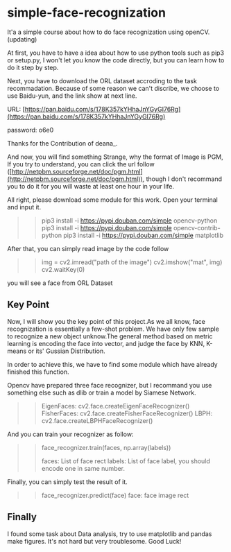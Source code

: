 # simple-face-recognization
It'a a simple course about how to do face recognization using openCV.(updating)

At first, you have to have a idea about how to use python tools such as pip3 or setup.py, I won't let you know the code directly, but you can learn how to do it step by step.

Next, you have to download the ORL dataset accroding to the task recommadation.
Because of some reason we can't discribe, we choose to use Baidu-yun, and the link show at next line.

URL: [https://pan.baidu.com/s/178K357kYHhaJnYGyGI76Rg](https://pan.baidu.com/s/178K357kYHhaJnYGyGI76Rg)

password: o6e0

Thanks for the Contribution of deana_.

And now, you will find something Strange, why the format of Image is PGM, If you try to understand, you can click the url follow ([http://netpbm.sourceforge.net/doc/pgm.html](http://netpbm.sourceforge.net/doc/pgm.html)), though I don't recommand you to do it for you will waste at least one hour in your life.

All right, please download some module for this work. Open your terminal and input it.

>> pip3 install -i https://pypi.douban.com/simple opencv-python
>> pip3 install -i https://pypi.douban.com/simple opencv-contrib-python 
>> pip3 install -i https://pypi.douban.com/simple matplotlib

After that, you can simply read image by the code follow

>> img = cv2.imread("path of the image")
>> cv2.imshow("mat", img)
>> cv2.waitKey(0)

you will see a face from ORL Dataset

## Key Point
Now, I will show you the key point of this project.As we all know, face recognization is essentially a few-shot problem. We have only few sample to recognize a new object unknow.The general method based on metric learning is encoding the face into vector, and judge the face by KNN, K-means or its' Gussian Distribution.

In order to achieve this, we have to find some module which have already finished this function.

Opencv have prepared three face recognizer, but I recommand you use something else such as dlib or train a model by Siamese Network.

>> EigenFaces: cv2.face.createEigenFaceRecognizer()
>> FisherFaces: cv2.face.createFisherFaceRecognizer()
>> LBPH: cv2.face.createLBPHFaceRecognizer()

And you can train your recognizer as follow:

>> face_recognizer.train(faces, np.array(labels))
>> 
>> faces: List of face rect
>> labels: List of face label, you should encode one in same number.

Finally, you can simply test the result of it.

>>  face_recognizer.predict(face)
>>  face: face image rect

## Finally
I found some task about Data analysis, try to use matplotlib and pandas make figures. It's not hard but very troublesome. Good Luck!

